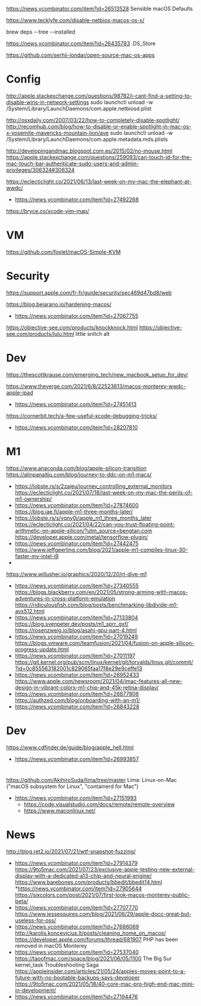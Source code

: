 https://news.ycombinator.com/item?id=26513528 Sensible macOS Defaults

https://www.tecklyfe.com/disable-netbios-macos-os-x/

brew deps --tree --installed

https://news.ycombinator.com/item?id=26435783 .DS_Store

https://github.com/serhii-londar/open-source-mac-os-apps

# Config
http://apple.stackexchange.com/questions/98782/i-cant-find-a-setting-to-disable-wins-in-network-settings
sudo launchctl unload -w /System/Library/LaunchDaemons/com.apple.netbiosd.plist

http://osxdaily.com/2007/03/22/how-to-completely-disable-spotlight/
http://recomhub.com/blog/how-to-disable-or-enable-spotlight-in-mac-os-x-yosemite-mavericks-mountain-lion/ave
sudo launchctl unload -w /System/Library/LaunchDaemons/com.apple.metadata.mds.plists

http://developingandmac.blogspot.com.es/2015/02/no-mouse.html
https://apple.stackexchange.com/questions/259093/can-touch-id-for-the-mac-touch-bar-authenticate-sudo-users-and-admin-privileges/306324#306324


https://eclecticlight.co/2021/06/13/last-week-on-my-mac-the-elephant-at-wwdc/
* https://news.ycombinator.com/item?id=27492268

https://bryce.co/xcode-vim-map/

# VM
https://github.com/foxlet/macOS-Simple-KVM


# Security
https://support.apple.com/fr-fr/guide/security/sec469d47bd8/web

https://blog.bejarano.io/hardening-macos/
* https://news.ycombinator.com/item?id=27067755

https://objective-see.com/products/knockknock.html
https://objective-see.com/products/lulu.html little snitch alt

# Dev
https://thescottkrause.com/emerging_tech/new_macbook_setup_for_dev/

https://www.theverge.com/2021/6/8/22523613/macos-monterey-wwdc-apple-ipad
* https://news.ycombinator.com/item?id=27451413

https://cornerbit.tech/a-few-useful-xcode-debugging-tricks/
* https://news.ycombinator.com/item?id=28207810

# M1
https://www.anaconda.com/blog/apple-silicon-transition
https://alinpanaitiu.com/blog/journey-to-ddc-on-m1-macs/
* https://lobste.rs/s/2zajeu/journey_controlling_external_monitors
https://eclecticlight.co/2021/07/18/last-week-on-my-mac-the-perils-of-m1-ownership/
* https://news.ycombinator.com/item?id=27874600
https://blog.jae.fi/apple-m1-three-months-later/
* https://lobste.rs/s/vqny0j/apple_m1_three_months_later
https://eclecticlight.co/2021/04/22/can-you-trust-floating-point-arithmetic-on-apple-silicon/?utm_source=bengtan.com
https://developer.apple.com/metal/tensorflow-plugin/
* https://news.ycombinator.com/item?id=27442475
https://www.jeffgeerling.com/blog/2021/apple-m1-compiles-linux-30-faster-my-intel-i9
*
https://www.willusher.io/graphics/2020/12/20/rt-dive-m1
* https://news.ycombinator.com/item?id=27340555
https://blogs.blackberry.com/en/2021/05/strong-arming-with-macos-adventures-in-cross-platform-emulation
https://ridiculousfish.com/blog/posts/benchmarking-libdivide-m1-avx512.html
* https://news.ycombinator.com/item?id=27133804
https://blog.svenpeter.dev/posts/m1_sprr_gxf/
https://rosenzweig.io/blog/asahi-gpu-part-4.html
* https://news.ycombinator.com/item?id=27019249
https://blogs.vmware.com/teamfusion/2021/04/fusion-on-apple-silicon-progress-update.html
* https://news.ycombinator.com/item?id=27011197
https://git.kernel.org/pub/scm/linux/kernel/git/torvalds/linux.git/commit/?id=0c855563182001c829065faa17f8e29e9ceffe13
* https://news.ycombinator.com/item?id=26952433
https://www.apple.com/newsroom/2021/04/imac-features-all-new-design-in-vibrant-colors-m1-chip-and-45k-retina-display/
* https://news.ycombinator.com/item?id=26877806
https://authzed.com/blog/onboarding-with-an-m1/
* https://news.ycombinator.com/item?id=26843228

# Dev
https://www.cdfinder.de/guide/blog/apple_hell.html
* https://news.ycombinator.com/item?id=26993857

#
https://github.com/AkihiroSuda/lima/tree/master Lima: Linux-on-Mac ("macOS subsystem for Linux", "containerd for Mac")
* https://news.ycombinator.com/item?id=27151993
  * https://code.visualstudio.com/docs/remote/remote-overview
  * https://www.maconlinux.net/

# News
http://blog.ret2.io/2021/07/21/wtf-snapshot-fuzzing/
* https://news.ycombinator.com/item?id=27914379
https://9to5mac.com/2021/07/23/exclusive-apple-testing-new-external-display-with-a-dedicated-a13-chip-and-neural-engine/
https://www.barebones.com/products/bbedit/bbedit14.html
*https://news.ycombinator.com/item?id=27905644
https://sixcolors.com/post/2021/07/first-look-macos-monterey-public-beta/
* https://news.ycombinator.com/item?id=27707770
https://www.jessesquires.com/blog/2021/06/29/apple-docc-great-but-useless-for-oss/
* https://news.ycombinator.com/item?id=27686069
http://karolis.koncevicius.lt/posts/cleaning_home_on_macos/
https://developer.apple.com/forums/thread/681907 PHP has been removed in macOS Monterey
* https://news.ycombinator.com/item?id=27537040
https://taoofmac.com/space/blog/2021/06/05/1100 The Big Sur kernel_task Troubleshooting Saga
https://appleinsider.com/articles/21/05/24/apples-moves-point-to-a-future-with-no-bootable-backups-says-developer
https://9to5mac.com/2021/05/18/40-core-mac-pro-high-end-mac-mini-in-development/
* https://news.ycombinator.com/item?id=27194476
